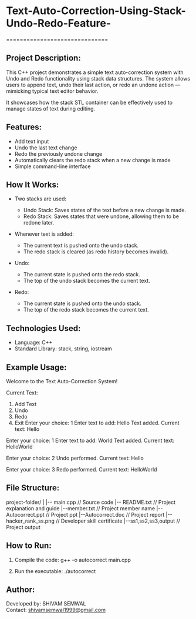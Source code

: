 # Text-Auto-Correction-Using-Stack-Undo-Redo-Feature-
==============================

Project Description:
--------------------
This C++ project demonstrates a simple text auto-correction system with Undo and Redo functionality using stack data structures. The system allows users to append text, undo their last action, or redo an undone action — mimicking typical text editor behavior.

It showcases how the stack STL container can be effectively used to manage states of text during editing.

Features:
---------
- Add text input
- Undo the last text change
- Redo the previously undone change
- Automatically clears the redo stack when a new change is made
- Simple command-line interface

How It Works:
-------------
- Two stacks are used:
  - Undo Stack: Saves states of the text before a new change is made.
  - Redo Stack: Saves states that were undone, allowing them to be redone later.

- Whenever text is added:
  - The current text is pushed onto the undo stack.
  - The redo stack is cleared (as redo history becomes invalid).

- Undo:
  - The current state is pushed onto the redo stack.
  - The top of the undo stack becomes the current text.

- Redo:
  - The current state is pushed onto the undo stack.
  - The top of the redo stack becomes the current text.

Technologies Used:
------------------
- Language: C++
- Standard Library: stack, string, iostream

Example Usage:
--------------
Welcome to the Text Auto-Correction System!

Current Text: 
1. Add Text
2. Undo
3. Redo
4. Exit
Enter your choice: 1
Enter text to add: Hello
Text added. Current text: Hello

Enter your choice: 1
Enter text to add: World
Text added. Current text: HelloWorld

Enter your choice: 2
Undo performed. Current text: Hello

Enter your choice: 3
Redo performed. Current text: HelloWorld

File Structure:
---------------
project-folder/
|
|-- main.cpp            // Source code
|-- README.txt          // Project explanation and guide
|--member.txt           // Project member name
|--Autocorrect.ppt      // Project ppt
|--Autocorrect.doc      // Project report
|--hacker_rank_ss.png   // Developer skill certificate
|--ss1,ss2,ss3,output   // Project output

How to Run:
-----------
1. Compile the code:
   g++ -o autocorrect main.cpp

2. Run the executable:
   ./autocorrect

Author:
-------
Developed by: SHIVAM SEMWAL  
Contact: shivamsemwal1999@gmail.com
